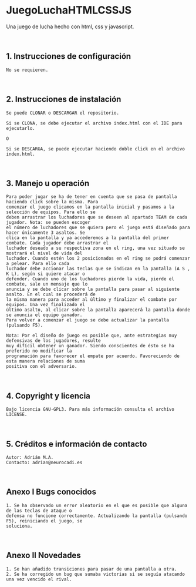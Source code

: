 # JuegoLuchaHTMLCSSJS

Una juego de lucha hecho con html, css y javascript.

<br>

## 1. Instrucciones de configuración

    No se requieren.

<br>

## 2. Instrucciones de instalación 

    Se puede CLONAR o DESCARGAR el repositorio. 
    
    Si se CLONA, se debe ejecutar el archivo index.html con el IDE para ejecutarlo.
   
    O
    
    Si se DESCARGA, se puede ejecutar haciendo doble click en el archivo index.html.      

<br>

## 3. Manejo u operación
      
    Para poder jugar se ha de tener en cuenta que se pasa de pantalla haciendo click sobre la misma. Para
    comenzar el juego clicamos en la pantalla inicial y pasamos a la selección de equipos. Para ello se 
    deben arrastrar los luchadores que se deseen al apartado TEAM de cada jugador. Nota: se pueden escoger 
    el número de luchadores que se quiera pero el juego está diseñado para hacer únicamente 3 asaltos. Se 
    clica en la pantalla y ya accederemos a la pantalla del primer combate. Cada jugador debe arrastrar el 
    luchador deseado a su respectiva zona en el ring, una vez situado se mostrará el nivel de vida del 
    luchador. Cuando estén los 2 posicionados en el ring se podrá comenzar a pelear. Para ello cada 
    luchador debe accionar las teclas que se indican en la pantalla (A S , K L), según si quiere atacar o 
    defender. Cuando uno de los luchadores pierde la vida, pierde el combate, sale un mensaje que lo 
    anuncia y se debe clicar sobre la pantalla para pasar al siguiente asalto. En el cual se procederá de 
    la misma manera para acceder al último y finalizar el combate por equipos. Una vez finalizado el 
    último asalto, al clicar sobre la pantalla aparecerá la pantalla donde se anuncia el equipo ganador. 
    Para volver a comenzar el juego se debe actualizar la pantalla (pulsando F5).

    Nota: Por el diseño de juego es posible que, ante estrategias muy defensivas de los jugadores, resulte 
    muy difícil obtener un ganador. Siendo conscientes de ésto se ha preferido no modificar la 
    programación para favorecer el empate por acuerdo. Favoreciendo de esta manera relaciones de suma 
    positiva con el adversario.
<br>        

## 4. Copyright y licencia

    Bajo licencia GNU-GPL3. Para más información consulta el archivo LICENSE.

<br>

## 5. Créditos e información de contacto

    Autor: Adrián M.A.
    Contacto: adrian@neurocadi.es
  
<br>

## Anexo I  Bugs conocidos

    1. Se ha observado un error aleatorio en el que es posible que alguna de las teclas de ataque o 
    defensa no funcione correctamente. Actualizando la pantalla (pulsando F5), reiniciando el juego, se 
    soluciona.
  
<br>

## Anexo II Novedades

    1. Se han añadido transiciones para pasar de una pantalla a otra.
    2. Se ha corregido un bug que sumaba victorias si se seguía atacando una vez vencido el rival.
